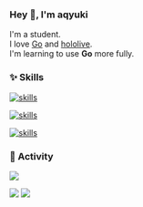 ### Hey 👋, I'm aqyuki

I'm a student.\
I love [Go](https://go.dev/) and [hololive](https://hololivepro.com/).\
I'm learning to use **Go** more fully.

### ✨ Skills

[
![skills](https://skillicons.dev/icons?theme=light&i=go,typescript,astro,nextjs&perline=4)
](https://skillicons.dev)

[
![skills](https://skillicons.dev/icons?theme=light&i=docker,git,github,githubactions&perline=4)
](https://skillicons.dev)

[
![skills](https://skillicons.dev/icons?theme=light&i=vscode,bash,windows,linux,discord,cloudflare&perline=4)
](https://skillicons.dev)

### 🎉 Activity

![](https://github-readme-stats.vercel.app/api/top-langs?username=aqyuki&show_icons=true&locale=en)

![](http://github-profile-summary-cards.vercel.app/api/cards/stats?username=aqyuki&theme=github)
![](http://github-profile-summary-cards.vercel.app/api/cards/productive-time?username=aqyuki&theme=github&utcOffset=8)
